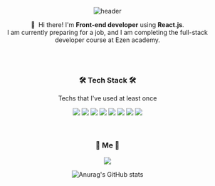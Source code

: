 <div align=center>

![header](https://capsule-render.vercel.app/api?type=soft&color=f8bbd0&height=150&section=header&text=SeulgiLee&fontSize=70&animation=twinkling&fontColor=FFFFFF)
</br>

<p>
  👋&nbsp; Hi there! I'm <b>Front-end developer</b> using <b>React.js</b>.
<br/>
  I am currently preparing for a job, and I am completing the full-stack developer course at Ezen academy.<br/><br/>
</p>
</br>


### 🛠 Tech Stack 🛠
<p>Techs that I've used at least once</p>
<p align="center" display="inline-block">
<img src="https://img.shields.io/badge/React-61DAFB?style=flat&logo=React&logoColor=white"/>
<img src="https://img.shields.io/badge/javascript-F7DF1E?style=flat&logo=JavaScript&logoColor=white">
<img src="https://img.shields.io/badge/html-E34F26?style=flat&logo=html5&logoColor=white">
<img src="https://img.shields.io/badge/css-1572B6?style=flat&logo=css3&logoColor=white">
<img src="https://img.shields.io/badge/bootstrap-7952B3?style=flat&logo=bootstrap&logoColor=white">
 <img src="https://img.shields.io/badge/Java-007396?style=flat&logo=java&logoColor=white">
    <img src="https://img.shields.io/badge/Spring-6DB33F?style=flat&logo=Spring&logoColor=white">
    <img src="https://img.shields.io/badge/mysql-4479A1?style=flat&logo=mysql&logoColor=white">
</p>
</br>

### 🌷 Me 🌷
<p>
  <a href="mailto:dev.seulkii@gmail.com" target="_blank"><img src="https://img.shields.io/badge/Gmail-EA4335?style=flat&logo=gmail&logoColor=white"/></a>
</p>

![Anurag's GitHub stats](https://github-readme-stats.vercel.app/api?username=O3Olivia&show_icons=true&theme=dark)
</br>
</div>
